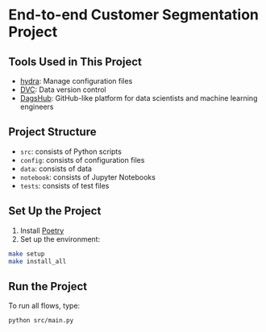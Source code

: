 # End-to-end Customer Segmentation Project

## Tools Used in This Project
* [hydra](https://hydra.cc/): Manage configuration files
* [DVC](https://dvc.org/): Data version control
* [DagsHub](http://dagshub.com/): GitHub-like platform for data scientists and machine learning engineers
## Project Structure
* `src`: consists of Python scripts
* `config`: consists of configuration files
* `data`: consists of data
* `notebook`: consists of Jupyter Notebooks
* `tests`: consists of test files

## Set Up the Project
1. Install [Poetry](https://python-poetry.org/docs/#installation)
2. Set up the environment:
```bash
make setup
make install_all
```

## Run the Project
To run all flows, type:
```bash
python src/main.py
```



